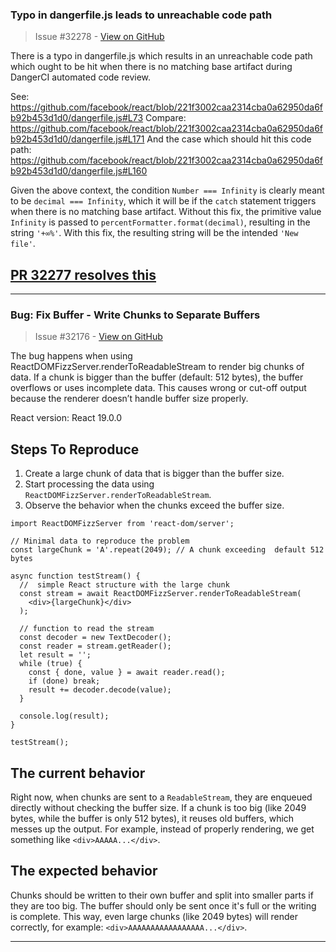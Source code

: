 ### Typo in dangerfile.js leads to unreachable code path

> Issue #32278 - [View on GitHub](https://github.com/facebook/react/issues/32278)

There is a typo in dangerfile.js which results in an unreachable code path which ought to be hit when there is no matching base artifact during DangerCI automated code review.

See: https://github.com/facebook/react/blob/221f3002caa2314cba0a62950da6fb92b453d1d0/dangerfile.js#L73
Compare: https://github.com/facebook/react/blob/221f3002caa2314cba0a62950da6fb92b453d1d0/dangerfile.js#L171
And the case which should hit this code path: https://github.com/facebook/react/blob/221f3002caa2314cba0a62950da6fb92b453d1d0/dangerfile.js#L160

Given the above context, the condition `Number === Infinity` is clearly meant to be `decimal === Infinity`, which it will be if the `catch` statement triggers when there is no matching base artifact. Without this fix, the primitive value `Infinity` is passed to `percentFormatter.format(decimal)`, resulting in the string `'+∞%'`. With this fix, the resulting string will be the intended `'New file'`.

## [PR 32277 resolves this](https://github.com/facebook/react/pull/32277)

---

### Bug: Fix Buffer - Write Chunks to Separate Buffers

> Issue #32176 - [View on GitHub](https://github.com/facebook/react/issues/32176)

<!--
  Please provide a clear and concise description of what the bug is. Include
  screenshots if needed. Please test using the latest version of the relevant
  React packages to make sure your issue has not already been fixed.
-->
The bug happens when using ReactDOMFizzServer.renderToReadableStream to render big chunks of data. If a chunk is bigger than the buffer (default: 512 bytes), the buffer overflows or uses incomplete data. This causes wrong or cut-off output because the renderer doesn’t handle buffer size properly.

React version:
React 19.0.0

## Steps To Reproduce
1. Create a large chunk of data that is bigger than the buffer size.
2. Start processing the data using `ReactDOMFizzServer.renderToReadableStream`.  
3. Observe the behavior when the chunks exceed the buffer size.  

<!--
  Your bug will get fixed much faster if we can run your code and it doesn't
  have dependencies other than React. Issues without reproduction steps or
  code examples may be immediately closed as not actionable.
-->

<!--
  Please provide a CodeSandbox (https://codesandbox.io/s/new), a link to a
  repository on GitHub, or provide a minimal code example that reproduces the
  problem. You may provide a screenshot of the application if you think it is
  relevant to your bug report. Here are some tips for providing a minimal
  example: https://stackoverflow.com/help/mcve.
-->
```
import ReactDOMFizzServer from 'react-dom/server';

// Minimal data to reproduce the problem
const largeChunk = 'A'.repeat(2049); // A chunk exceeding  default 512 bytes

async function testStream() {
  //  simple React structure with the large chunk
  const stream = await ReactDOMFizzServer.renderToReadableStream(
    <div>{largeChunk}</div>
  );

  // function to read the stream
  const decoder = new TextDecoder();
  const reader = stream.getReader();
  let result = '';
  while (true) {
    const { done, value } = await reader.read();
    if (done) break;
    result += decoder.decode(value);
  }

  console.log(result);
}

testStream();
```

## The current behavior
Right now, when chunks are sent to a `ReadableStream`, they are enqueued directly without checking the buffer size. If a chunk is too big (like 2049 bytes, while the buffer is only 512 bytes), it reuses old buffers, which messes up the output. For example, instead of properly rendering, we get something like ```<div>AAAAA...</div>```.

## The expected behavior
Chunks should be written to their own buffer and split into smaller parts if they are too big. The buffer should only be sent once it's full or the writing is complete. This way, even large chunks (like 2049 bytes) will render correctly, for example: ```<div>AAAAAAAAAAAAAAAAA...</div>```.




---


